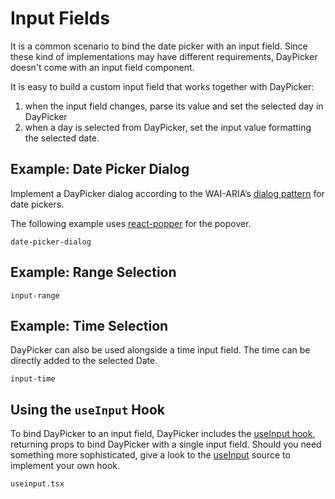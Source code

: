 # Input Fields

It is a common scenario to bind the date picker with an input field. Since these kind of implementations may have different requirements, DayPicker doesn't come with an input field component.

It is easy to build a custom input field that works together with DayPicker:

1. when the input field changes, parse its value and set the selected day in DayPicker
2. when a day is selected from DayPicker, set the input value formatting the selected date.

## Example: Date Picker Dialog

Implement a DayPicker dialog according to the WAI-ARIA’s [dialog pattern](https://www.w3.org/TR/wai-aria-practices/examples/dialog-modal/datepicker-dialog.html) for date pickers.

The following example uses [react-popper](https://popper.js.org/react-popper/) for the popover.

```include-example dependencies=popper,react-popper,@popperjs/core,focus-trap-react,prop-types
date-picker-dialog
```

## Example: Range Selection

```include-example
input-range
```

## Example: Time Selection

DayPicker can also be used alongside a time input field. The time can be directly added to the selected Date.

```include-example
input-time
```

## Using the `useInput` Hook

To bind DayPicker to an input field, DayPicker includes the [useInput hook](/api/functions/useinput), returning props to bind DayPicker with a single input field. Should you need something more sophisticated, give a look to the [useInput](/api/functions/useinput) source to implement your own hook.

```include-example
useinput.tsx
```
